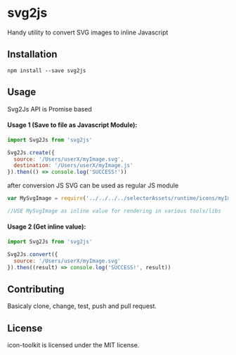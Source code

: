 # svg2js #

Handy utility to convert SVG images to inline Javascript


## Installation

`npm install --save svg2js`

## Usage

Svg2Js API is Promise based

#### Usage 1 (Save to file as Javascript Module):

```js
import Svg2Js from 'svg2js'

Svg2Js.create({
  source: '/Users/userX/myImage.svg',
  destination: '/Users/userX/myImage.js'
}).then(() => console.log('SUCCESS!'))

```

after conversion JS SVG can be used as regular JS module

```js
var MySvgImage = require('../../../../selectorAssets/runtime/icons/myImage.js')

//USE MySvgImage as inline value for rendering in various tools/libs

```

#### Usage 2 (Get inline value):

```js
import Svg2Js from 'svg2js'

Svg2Js.convert({
  source: '/Users/userX/myImage.svg'
}).then((result) => console.log('SUCCESS!', result))

```



## Contributing ##

Basicaly clone, change, test, push and pull request.

## License ##

icon-toolkit is licensed under the MIT license.
